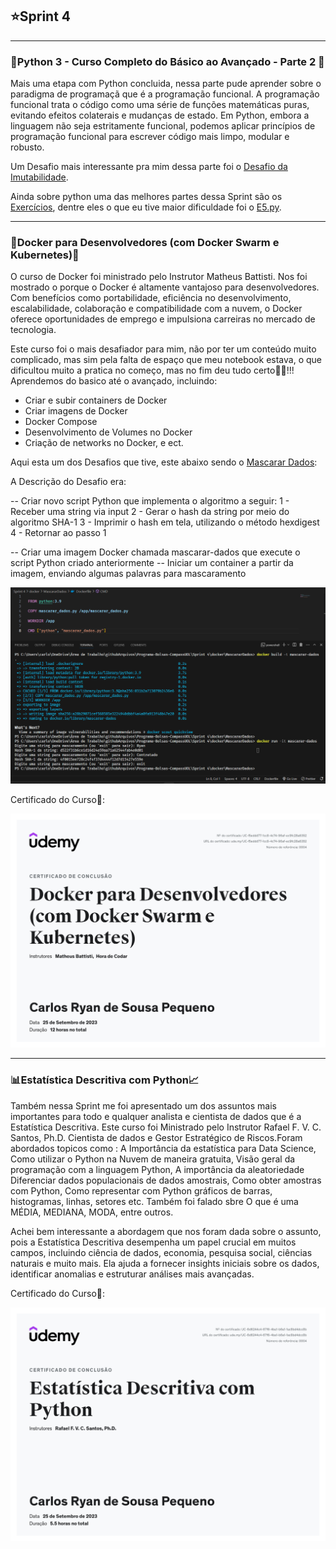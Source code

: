 ## ⭐Sprint 4

---
### 🐉Python 3 - Curso Completo do Básico ao Avançado - Parte 2 🐍

Mais uma etapa com Python concluida, nessa parte pude aprender sobre o paradigma de programaçã que é a programação funcional.
A programação funcional trata o código como uma série de funções matemáticas puras, evitando efeitos colaterais e mudanças de estado. Em Python, embora a linguagem não seja estritamente funcional, podemos aplicar princípios de programação funcional para escrever código mais limpo, modular e robusto.

Um Desafio mais interessante pra mim dessa parte foi o [Desafio da Imutabilidade](https://github.com/CarlosRyan07/Programa-Bolsas-CompassUOL/blob/main/Sprint_4/Python/programacao_funcional/Desafio_imutabilidade_v1.py).

Ainda sobre python uma das melhores partes dessa Sprint são os [Exercícios](https://github.com/CarlosRyan07/Programa-Bolsas-CompassUOL/blob/main/Sprint_4/Exercicios), dentre eles o que eu tive maior dificuldade foi o [E5.py](https://github.com/CarlosRyan07/Programa-Bolsas-CompassUOL/blob/main/Sprint_4/Exercicios/E5.py).

---
### 🐳Docker para Desenvolvedores (com Docker Swarm e Kubernetes)🐋

O curso de Docker foi ministrado pelo Instrutor Matheus Battisti. Nos foi mostrado o porque o Docker é altamente vantajoso para desenvolvedores. Com benefícios como portabilidade, eficiência no desenvolvimento, escalabilidade, colaboração e compatibilidade com a nuvem, o Docker oferece oportunidades de emprego e impulsiona carreiras no mercado de tecnologia.

Este curso foi o mais desafiador para mim, não por ter um conteúdo muito complicado, mas sim pela falta de espaço que meu notebook estava, o que dificultou muito a pratica no começo, mas no fim deu tudo certo👍🏻!!!
Aprendemos do basico até o avançado, incluindo:
* Criar e subir containers de Docker
* Criar imagens de Docker
* Docker Compose
* Desenvolvimento de Volumes no Docker
* Criação de networks no Docker, e ect.

Aqui esta um dos Desafios que tive, este abaixo sendo o [Mascarar Dados](https://github.com/CarlosRyan07/Programa-Bolsas-CompassUOL/blob/main/Sprint_4/docker/MascararDados):

A Descrição do Desafio era:

-- Criar novo script Python que implementa o algoritmo a seguir:
1 - Receber uma string via input
2 - Gerar o hash  da string por meio do algoritmo SHA-1
3 - Imprimir o hash em tela, utilizando o método hexdigest
4 - Retornar ao passo 1

-- Criar uma imagem Docker chamada mascarar-dados que execute o script Python criado anteriormente
--  Iniciar um container a partir da imagem, enviando algumas palavras para mascaramento

<img src="https://github.com/CarlosRyan07/Programa-Bolsas-CompassUOL/blob/main/Sprint_4/docker/Evidencias/Captura_de_tela_2023-09-24_140434.png" width="800">


Certificado do Curso🥇:

<img src="https://github.com/CarlosRyan07/Programa-Bolsas-CompassUOL/blob/main/img/Certificado_Docker_para_Desenvolvedores.jpg" width="600">


---
### 📊Estatística Descritiva com Python📈

Também nessa Sprint me foi apresentado um dos assuntos mais importantes para todo e qualquer analista e cientista de dados que é a Estatística Descritiva. 
Este curso foi Ministrado pelo Instrutor Rafael F. V. C. Santos, Ph.D. Cientista de dados e Gestor Estratégico de Riscos.Foram abordados topicos como : A Importância da estatística para Data Science, Como utilizar o Python na Nuvem de maneira gratuita, Visão geral da programação com a linguagem Python, A importância da aleatoriedade
Diferenciar dados populacionais de dados amostrais, Como obter amostras com Python, Como representar com Python gráficos de barras, histogramas, linhas, setores etc.
Também foi falado  sbre O que é uma MÉDIA, MEDIANA, MODA, entre outros.

Achei bem interessante a abordagem que nos foram dada sobre o assunto, pois a Estatística Descritiva desempenha um papel crucial em muitos campos, incluindo ciência de dados, economia, pesquisa social, ciências naturais e muito mais. Ela ajuda a fornecer insights iniciais sobre os dados, identificar anomalias e estruturar análises mais avançadas. 

Certificado do Curso🥇:

<img src="https://github.com/CarlosRyan07/Programa-Bolsas-CompassUOL/blob/main/img/Estatisticas_Descritivas_Python.jpg" width="600">
